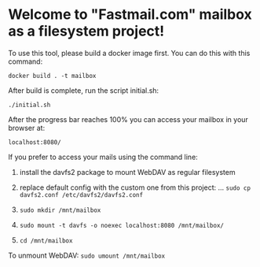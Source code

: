# Welcome to "Fastmail.com" mailbox as a filesystem project!

To use this tool, please build a docker image first. You can do this with this command:

`docker build . -t mailbox`

After build is complete, run the script initial.sh:

`./initial.sh`

After the progress bar reaches 100% you can access your mailbox in your browser at: 

`localhost:8080/`

If you prefer to access your mails using the command line:
1. install the davfs2 package to mount WebDAV as regular filesystem
2. replace default config with the custom one from this project: 
... `sudo cp davfs2.conf /etc/davfs2/davfs2.conf `

3. `sudo mkdir /mnt/mailbox`
4. `sudo mount -t davfs -o noexec localhost:8080 /mnt/mailbox/` 
5. `cd /mnt/mailbox`

To unmount WebDAV: `sudo umount /mnt/mailbox`